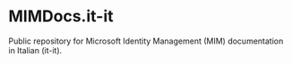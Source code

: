 # MIMDocs.it-it
Public repository for Microsoft Identity Management (MIM) documentation in Italian (it-it).
